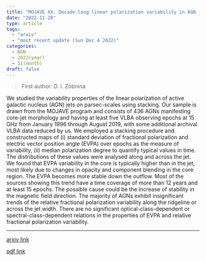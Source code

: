 ```yaml
---
title: "MOJAVE XX. Decade-long linear polarization variability in AGN jets at parsec scales"
date: "2022-11-28"
type: article
tags:
  - "arxiv"
  - "most recent update (Sun Dec 4 2022)"
categories:
  - AGN
  - 2022(year)
  - 11(month)
draft: false
---
```


> First author: D. I. Zobnina

 We studied the variability properties of the linear polarization of active
galactic nucleus (AGN) jets on parsec-scales using stacking. Our sample is
drawn from the MOJAVE program and consists of 436 AGNs manifesting core-jet
morphology and having at least five VLBA observing epochs at 15 GHz from
January 1996 through August 2019, with some additional archival VLBA data
reduced by us. We employed a stacking procedure and constructed maps of (i)
standard deviation of fractional polarization and electric vector position
angle (EVPA) over epochs as the measure of variability, (ii) median
polarization degree to quantify typical values in time. The distributions of
these values were analysed along and across the jet. We found that EVPA
variability in the core is typically higher than in the jet, most likely due to
changes in opacity and component blending in the core region. The EVPA becomes
more stable down the outflow. Most of the sources showing this trend have a
time coverage of more than 12 years and at least 15 epochs. The possible cause
could be the increase of stability in the magnetic field direction. The
majority of AGNs exhibit insignificant trends of the relative fractional
polarization variability along the ridgeline or across the jet width. There are
no significant optical-class-dependent or spectral-class-dependent relations in
the properties of EVPA and relative fractional polarization variability.

---
[arxiv link](http://arxiv.org/abs/2211.15624v1)

[pdf link](http://arxiv.org/pdf/2211.15624v1)